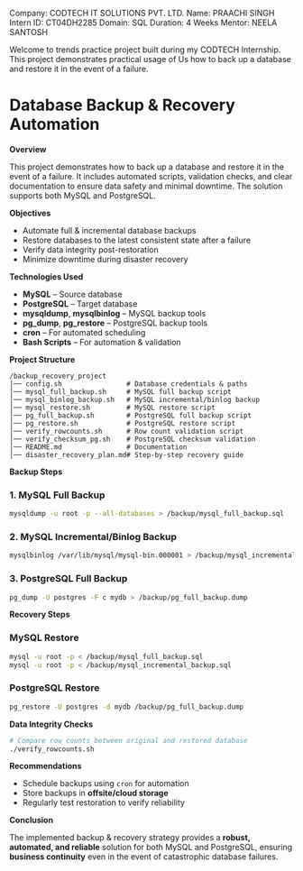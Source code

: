 Company: CODTECH IT SOLUTIONS PVT. LTD. Name: PRAACHI SINGH Intern ID: CT04DH2285 Domain: SQL Duration: 4 Weeks Mentor: NEELA SANTOSH

Welcome to trends practice project built during my CODTECH Internship. This project demonstrates practical usage of Us how to back up a database and restore it in the event of a failure.

# **Database Backup & Recovery Automation**

 **Overview**

This project demonstrates how to back up a database and restore it in the event of a failure.
It includes automated scripts, validation checks, and clear documentation to ensure data safety and minimal downtime.
The solution supports both MySQL and PostgreSQL.

 **Objectives**

* Automate full & incremental database backups
* Restore databases to the latest consistent state after a failure
* Verify data integrity post-restoration
* Minimize downtime during disaster recovery

 **Technologies Used**

* **MySQL** – Source database
* **PostgreSQL** – Target database
* **mysqldump**, **mysqlbinlog** – MySQL backup tools
* **pg\_dump**, **pg\_restore** – PostgreSQL backup tools
* **cron** – For automated scheduling
* **Bash Scripts** – For automation & validation

 **Project Structure**

```
/backup_recovery_project
│── config.sh                # Database credentials & paths
│── mysql_full_backup.sh     # MySQL full backup script
│── mysql_binlog_backup.sh   # MySQL incremental/binlog backup
│── mysql_restore.sh         # MySQL restore script
│── pg_full_backup.sh        # PostgreSQL full backup script
│── pg_restore.sh            # PostgreSQL restore script
│── verify_rowcounts.sh      # Row count validation script
│── verify_checksum_pg.sh    # PostgreSQL checksum validation
│── README.md                # Documentation
│── disaster_recovery_plan.md# Step-by-step recovery guide
```

 **Backup Steps**

### **1. MySQL Full Backup**

```bash
mysqldump -u root -p --all-databases > /backup/mysql_full_backup.sql
```

### **2. MySQL Incremental/Binlog Backup**

```bash
mysqlbinlog /var/lib/mysql/mysql-bin.000001 > /backup/mysql_incremental_backup.sql
```

### **3. PostgreSQL Full Backup**

```bash
pg_dump -U postgres -F c mydb > /backup/pg_full_backup.dump
```

 **Recovery Steps**

### **MySQL Restore**

```bash
mysql -u root -p < /backup/mysql_full_backup.sql
mysql -u root -p < /backup/mysql_incremental_backup.sql
```

### **PostgreSQL Restore**

```bash
pg_restore -U postgres -d mydb /backup/pg_full_backup.dump
```

 **Data Integrity Checks**

```bash
# Compare row counts between original and restored database
./verify_rowcounts.sh
```

 **Recommendations**

* Schedule backups using `cron` for automation
* Store backups in **offsite/cloud storage**
* Regularly test restoration to verify reliability

 **Conclusion**

The implemented backup & recovery strategy provides a **robust, automated, and reliable** solution for both MySQL and PostgreSQL, ensuring **business continuity** even in the event of catastrophic database failures.


